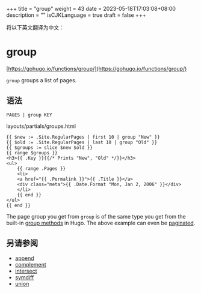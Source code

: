 +++
title = "group"
weight = 43
date = 2023-05-18T17:03:08+08:00
description = ""
isCJKLanguage = true
draft = false
+++

将以下英文翻译为中文：
# group

[https://gohugo.io/functions/group/](https://gohugo.io/functions/group/)

`group` groups a list of pages.

## 语法

```
PAGES | group KEY
```

layouts/partials/groups.html



```go-html-template
{{ $new := .Site.RegularPages | first 10 | group "New" }}
{{ $old := .Site.RegularPages | last 10 | group "Old" }}
{{ $groups := slice $new $old }}
{{ range $groups }}
<h3>{{ .Key }}{{/* Prints "New", "Old" */}}</h3>
<ul>
    {{ range .Pages }}
    <li>
    <a href="{{ .Permalink }}">{{ .Title }}</a>
    <div class="meta">{{ .Date.Format "Mon, Jan 2, 2006" }}</div>
    </li>
    {{ end }}
</ul>
{{ end }}
```

The page group you get from `group` is of the same type you get from the built-in [group methods](https://gohugo.io/templates/lists#group-content) in Hugo. The above example can even be [paginated](https://gohugo.io/templates/pagination/#list-paginator-pages).

## 另请参阅

- [append](https://gohugo.io/functions/append/)
- [complement](https://gohugo.io/functions/complement/)
- [intersect](https://gohugo.io/functions/intersect/)
- [symdiff](https://gohugo.io/functions/symdiff/)
- [union](https://gohugo.io/functions/union/)
